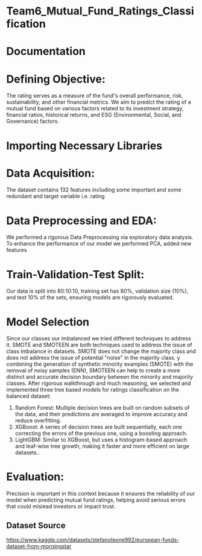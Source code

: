 # Team6_Mutual_Fund_Ratings_Classification
# Documentation


# Defining Objective: 

The rating serves as a measure of the fund's overall performance, risk, sustainability, and other financial metrics. We aim to predict the rating of a mutual fund based on various factors related to its investment strategy, financial ratios, historical returns, and ESG (Environmental, Social, and Governance) factors.

# Importing Necessary Libraries
# Data Acquisition: 
The dataset contains 132 features including some important and some redundant and target variable i.e. rating
# Data Preprocessing and EDA: 
We performed a rigorous Data Preprocessing via exploratory data analysis. To enhance the performance of our model  we performed PCA, added new features

# Train-Validation-Test Split:
Our data is split into 80:10:10, training set has 80%, validation size (10%), and test 10% of the sets, ensuring models are rigorously evaluated.

# Model Selection
Since our classes our imbalanced we tried different techniques to address it. SMOTE and SMOTEEN are both techniques used to address the issue of class imbalance in datasets. SMOTE does not change the majority class and does not address the issue of potential "noise" in the majority class. y combining the generation of synthetic minority examples (SMOTE) with the removal of noisy samples (ENN), SMOTEEN can help to create a more distinct and accurate decision boundary between the minority and majority classes.
After rigorous walkthrough and much reasoning, we selected and implemented three tree based models for ratings classification on the balanced dataset:
1.	Random Forest: Multiple decision trees are built on random subsets of the data, and their predictions are averaged to improve accuracy and reduce overfitting.
2.	XGBoost: A series of decision trees are built sequentially, each one correcting the errors of the previous one, using a boosting approach.
3.	LightGBM: Similar to XGBoost, but uses a histogram-based approach and leaf-wise tree growth, making it faster and more efficient on large datasets..

# Evaluation:
Precision is important in this context because it ensures the reliability of our model when predicting mutual fund ratings, helping avoid serious errors that could mislead investors or impact trust.

## Dataset Source
https://www.kaggle.com/datasets/stefanoleone992/european-funds-dataset-from-morningstar


